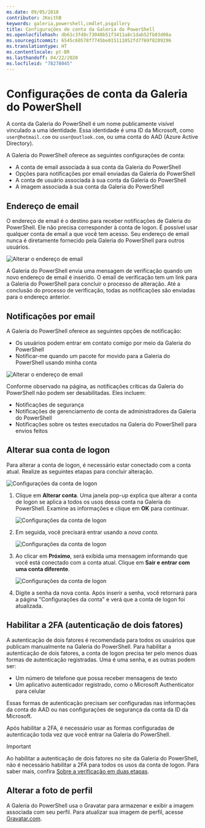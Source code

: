 ```yaml
---
ms.date: 09/05/2018
contributor: JKeithB
keywords: galeria,powershell,cmdlet,psgallery
title: Configurações de conta da Galeria do PowerShell
ms.openlocfilehash: db61c3fd8c73048b51f3411a8c1dab52fb03d08a
ms.sourcegitcommit: 6545c60578f7745be015111052fd7769f8289296
ms.translationtype: HT
ms.contentlocale: pt-BR
ms.lasthandoff: 04/22/2020
ms.locfileid: "78278045"
---
```

# <a name="powershell-gallery-account-settings"></a>Configurações de conta da Galeria do PowerShell

A conta da Galeria do PowerShell é um nome publicamente visível vinculado a uma identidade. Essa identidade é uma ID da Microsoft, como `user@hotmail.com` ou `user@outlook.com`, ou uma conta do AAD (Azure Active Directory).

A Galeria do PowerShell oferece as seguintes configurações de conta:

- A conta de email associada à sua conta da Galeria do PowerShell
- Opções para notificações por email enviadas da Galeria do PowerShell
- A conta de usuário associada à sua conta da Galeria do PowerShell
- A imagem associada à sua conta da Galeria do PowerShell

## <a name="email-address"></a>Endereço de email

O endereço de email é o destino para receber notificações de Galeria do PowerShell. Ele não precisa corresponder à conta de logon. É possível usar qualquer conta de email a que você tem acesso. Seu endereço de email nunca é diretamente fornecido pela Galeria do PowerShell para outros usuários.

![Alterar o endereço de email](media/managing-account/PSGallery_AcccountEmailAddress.png)

A Galeria do PowerShell envia uma mensagem de verificação quando um novo endereço de email é inserido. O email de verificação tem um link para a Galeria do PowerShell para concluir o processo de alteração. Até a conclusão do processo de verificação, todas as notificações são enviadas para o endereço anterior.

## <a name="email-notifications"></a>Notificações por email

A Galeria do PowerShell oferece as seguintes opções de notificação:

- Os usuários podem entrar em contato comigo por meio da Galeria do PowerShell
- Notificar-me quando um pacote for movido para a Galeria do PowerShell usando minha conta

![Alterar o endereço de email](media/managing-account/PSGallery_AccountEmailOptions.png)

Conforme observado na página, as notificações críticas da Galeria do PowerShell não podem ser desabilitadas.
Eles incluem:

- Notificações de segurança
- Notificações de gerenciamento de conta de administradores da Galeria do PowerShell
- Notificações sobre os testes executados na Galeria do PowerShell para envios feitos

## <a name="change-your-login-account"></a>Alterar sua conta de logon

Para alterar a conta de logon, é necessário estar conectado com a conta atual. Realize as seguintes etapas para concluir alteração.

![Configurações da conta de logon](media/managing-account/PSGallery_LoginAccountSettings.png)

1. Clique em **Alterar conta**. Uma janela pop-up explica que alterar a conta de logon se aplica a todos os usos dessa conta na Galeria do PowerShell. Examine as informações e clique em **OK** para continuar.

   ![Configurações da conta de logon](media/managing-account/PSGallery_LoginAccountChange-1.png)

2. Em seguida, você precisará entrar usando a _nova conta_.

   ![Configurações da conta de logon](media/managing-account/PSGallery_LoginAccountChange-2.png)

3. Ao clicar em **Próximo**, será exibida uma mensagem informando que você está conectado com a conta atual.
   Clique em **Sair e entrar com uma conta diferente**.

   ![Configurações da conta de logon](media/managing-account/PSGallery_LoginAccountChange-3.png)

4. Digite a senha da nova conta. Após inserir a senha, você retornará para a página "Configurações da conta" e verá que a conta de logon foi atualizada.


## <a name="enable-two-factor-authentication-2fa"></a>Habilitar a 2FA (autenticação de dois fatores)

A autenticação de dois fatores é recomendada para todos os usuários que publicam manualmente na Galeria do PowerShell. Para habilitar a autenticação de dois fatores, a conta de logon precisa ter pelo menos duas formas de autenticação registradas. Uma é uma senha, e as outras podem ser:

- Um número de telefone que possa receber mensagens de texto
- Um aplicativo autenticador registrado, como o Microsoft Authenticator para celular

Essas formas de autenticação precisam ser configuradas nas informações da conta do AAD ou nas configurações de segurança da conta da ID da Microsoft.

Após habilitar a 2FA, é necessário usar as formas configuradas de autenticação toda vez que você entrar na Galeria do PowerShell.

> [!IMPORTANT]
> Ao habilitar a autenticação de dois fatores no site da Galeria do PowerShell, não é necessário habilitar a 2FA para todos os usos da conta de logon. Para saber mais, confira [Sobre a verificação em duas etapas](https://support.microsoft.com/help/12408/microsoft-account-about-two-step-verification).

## <a name="change-your-profile-picture"></a>Alterar a foto de perfil

A Galeria do PowerShell usa o Gravatar para armazenar e exibir a imagem associada com seu perfil. Para atualizar sua imagem de perfil, acesse [Gravatar.com](http://www.gravatar.com/).
